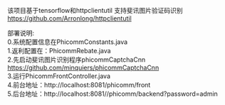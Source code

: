该项目基于tensorflow和httpclientutil 支持斐讯图片验证码识别 https://github.com/Arronlong/httpclientutil <br />

部署说明:<br />
0.系统配置信息在PhicommConstants.java<br />
1.返利配置在：PhicommRebate.java<br />
2.先启动斐讯图片识别程序phicommCaptchaCnn https://github.com/minquiers/phicommCaptchaCnn<br />
3.运行PhicommFrontController.java<br />
4.前台地址：http://localhost:8081/phicomm/front<br />
5.后台地址：http://localhost:8081//phicomm/backend?password=admin<br />
